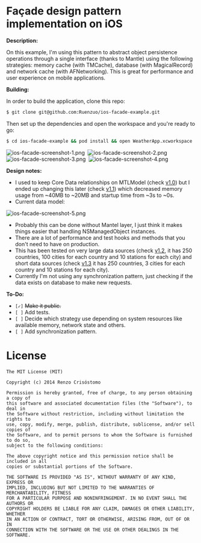 Façade design pattern implementation on iOS
===========================================

__Description:__

On this example, I'm using this pattern to abstract object persistence operations through a single interface (thanks to Mantle) using the following strategies: memory cache (with TMCache), database (with MagicalRecord) and network cache (with AFNetworking). This is great for performance and user experience on mobile applications.

__Building:__

In order to build the application, clone this repo:

```sh
$ git clone git@github.com:Ruenzuo/ios-facade-example.git
```

Then set up the dependencies and open the workspace and you're ready to go:

```sh
$ cd ios-facade-example && pod install && open WeatherApp.xcworkspace
```  

![ios-facade-screenshot-1.png](https://dl.dropboxusercontent.com/u/12352209/GitHub/ios-facade-screenshot-1.png)&nbsp;
![ios-facade-screenshot-2.png](https://dl.dropboxusercontent.com/u/12352209/GitHub/ios-facade-screenshot-2.png)
![ios-facade-screenshot-3.png](https://dl.dropboxusercontent.com/u/12352209/GitHub/ios-facade-screenshot-3.png)&nbsp;
![ios-facade-screenshot-4.png](https://dl.dropboxusercontent.com/u/12352209/GitHub/ios-facade-screenshot-4.png)

__Design notes:__

* I used to keep Core Data relationships on MTLModel (check [v1.0](https://github.com/Ruenzuo/ios-facade-example/commit/b99d7f31a6afc4b4a37c992b51692270c5056f69)) but I ended up changing this later (check [v1.1](https://github.com/Ruenzuo/ios-facade-example/commit/ddcb34612bdbeca24df46da313721a543a3973b9)) which decreased memory usage from ~40MB to ~20MB and startup time from ~3s to ~0s.
* Current data model:

![ios-facade-screenshot-5.png](https://dl.dropboxusercontent.com/u/12352209/GitHub/ios-facade-screenshot-5.png)

* Probably this can be done without Mantel layer, I just think it makes things easier that handling NSManagedObject instances. 
* There are a lot of performance and test hooks and methods that you don't need to have on production.
* This has been tested on very large data sources (check [v1.2](https://github.com/Ruenzuo/ios-facade-example/commit/88d6ee3c3c73408ed8c4c0c6c30df131553129f7), it has 250 countries, 100 cities for each country and 10 stations for each city) and short data sources (check [v1.3](https://github.com/Ruenzuo/ios-facade-example/commit/cbf228a5ba43e0e81f848bd3d261f818e85f50b4) it has 250 countries, 3 cities for each country and 10 stations for each city).
* Currently I'm not using any synchronization pattern, just checking if the data exists on database to make new requests.

__To-Do:__

* `[✓]` <del>Make it public.</del>
* `[ ]` Add tests.
* `[ ]` Decide which strategy use depending on system resources like available memory, network state and others. 
* `[ ]` Add synchronization pattern.

License
=======

    The MIT License (MIT)

    Copyright (c) 2014 Renzo Crisóstomo

    Permission is hereby granted, free of charge, to any person obtaining a copy of
    this software and associated documentation files (the "Software"), to deal in
    the Software without restriction, including without limitation the rights to
    use, copy, modify, merge, publish, distribute, sublicense, and/or sell copies of
    the Software, and to permit persons to whom the Software is furnished to do so,
    subject to the following conditions:

    The above copyright notice and this permission notice shall be included in all
    copies or substantial portions of the Software.

    THE SOFTWARE IS PROVIDED "AS IS", WITHOUT WARRANTY OF ANY KIND, EXPRESS OR
    IMPLIED, INCLUDING BUT NOT LIMITED TO THE WARRANTIES OF MERCHANTABILITY, FITNESS
    FOR A PARTICULAR PURPOSE AND NONINFRINGEMENT. IN NO EVENT SHALL THE AUTHORS OR
    COPYRIGHT HOLDERS BE LIABLE FOR ANY CLAIM, DAMAGES OR OTHER LIABILITY, WHETHER
    IN AN ACTION OF CONTRACT, TORT OR OTHERWISE, ARISING FROM, OUT OF OR IN
    CONNECTION WITH THE SOFTWARE OR THE USE OR OTHER DEALINGS IN THE SOFTWARE.
